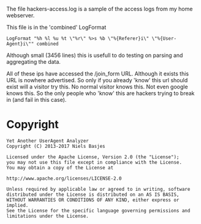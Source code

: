The file hackers-access.log is a sample of the access logs from my home webserver.

This file is in the 'combined' LogFormat

    LogFormat "%h %l %u %t \"%r\" %>s %b \"%{Referer}i\" \"%{User-Agent}i\"" combined

Although small (3456 lines) this is usefull to do testing on parsing and aggregating the data.

All of these ips have accessed the /join_form URL.
Although it exists this URL is nowhere advertised. 
So only if you already 'know' this url should exist will a visitor try this.
No normal visitor knows this. Not even google knows this. 
So the only people who 'know' this are hackers trying to break in (and fail in this case).


Copyright
===
   
    Yet Another UserAgent Analyzer
    Copyright (C) 2013-2017 Niels Basjes
   
    Licensed under the Apache License, Version 2.0 (the "License");
    you may not use this file except in compliance with the License.
    You may obtain a copy of the License at
   
    http://www.apache.org/licenses/LICENSE-2.0
   
    Unless required by applicable law or agreed to in writing, software
    distributed under the License is distributed on an AS IS BASIS,
    WITHOUT WARRANTIES OR CONDITIONS OF ANY KIND, either express or implied.
    See the License for the specific language governing permissions and
    limitations under the License.
   
